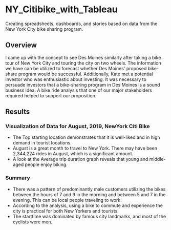 # NY_Citibike_with_Tableau
Creating spreadsheets, dashboards, and stories based on data from the New York City bike sharing program.

## Overview
I came up with the concept to see Des Moines similarly after taking a bike tour of New York City and touring the city on two wheels. The information we have can be utilized to forecast whether Des Moines' proposed bike-share program would be successful. Additionally, Kate met a potential investor who was enthusiastic about investing. It was necessary to persuade investors that a bike-sharing program in Des Moines is a sound business idea. A bike ride analysis that one of our major stakeholders required helped to support our proposition.

## Results

### Visualization of Data for August, 2019, NewYork Citi Bike
- The Top starting location demonstrates that it is well-liked and in high demand in tourist locations.
- August is a great month to travel to New York. There may have been 2,344,224 rides in August, which is a significant amount.
- A look at the Average trip duration graph reveals that young and middle-aged people enjoy biking.

### Summary
- There was a pattern of predominantly male customers utilizing the bikes between the hours of 7 and 9 in the morning and between 5 and 7 in the evening. This can be local people traveling to work.
- According to the analysis, using a bike to commute and experience the city is practical for both New Yorkers and tourists.
- The starttime was dominated by famous city landmarks, and most of the cyclists were men.

